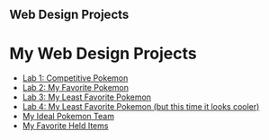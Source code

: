 ## Web Design Projects

<h1>My Web Design Projects</h1>

<ul>
    <li><a href="Lab1/index.html">Lab 1: Competitive Pokemon</a></li>
    <li><a href="Lab2/index.html">Lab 2: My Favorite Pokemon</a></li>
    <li><a href="Lab3/index.html">Lab 3: My Least Favorite Pokemon</a></li>
    <li><a href="Lab4/index.html">Lab 4: My Least Favorite Pokemon (but this time it looks cooler)</a></li>
    <li><a href="Midterm/index.html">My Ideal Pokemon Team</a></li>
    <li><a href="Lab5/index.html">My Favorite Held Items</a></li>
</ul>